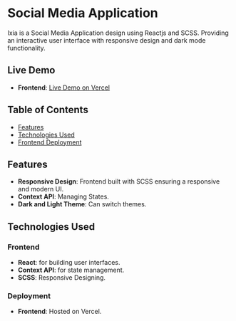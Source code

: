 # Social Media Application

Ixia is a Social Media Application design using Reactjs and SCSS. Providing an interactive user interface with responsive design and dark mode functionality.

## Live Demo

- **Frontend**: [Live Demo on Vercel](https://ixia.vercel.app/)

## Table of Contents

- [Features](#features)
- [Technologies Used](#technologies-used)
- [Frontend Deployment](#frontend-deployment)

## Features

- **Responsive Design**: Frontend built with SCSS ensuring a responsive and modern UI.
- **Context API**: Managing States.
- **Dark and Light Theme**: Can switch themes.

## Technologies Used

### Frontend
- **React**: for building user interfaces.
- **Context API**: for state management.
- **SCSS**: Responsive Designing.

### Deployment
- **Frontend**: Hosted on Vercel.

